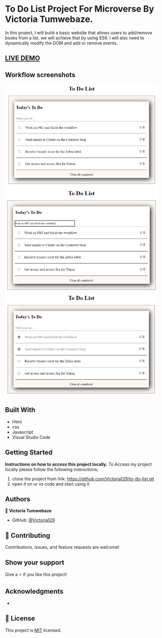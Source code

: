 # To Do List Project For Microverse By Victoria Tumwebaze.

In this project, I will build a basic website that allows users to add/remove books from a list. we will achieve that by using ES6. 
I will also need to dynamically modify the DOM and add or remove events.

## [LIVE DEMO](https://victoria129.github.io/to-do-list/dist)


## Workflow screenshots
![screenshot](./src/assets/to-do-list.PNG)
![screenshot](./src/assets/to-do-list-edit.PNG)
![screenshot](./src/assets/to-do-list-completed.PNG)

## Built With

- Html
- css
- Javascript
- Visual Studio Code

## Getting Started

**Instructions on how to access this project locally.**
 To Access my project locally please follow the following instructions;
1. clone the project from link: https://github.com/Victoria129/to-do-list.git
2. open it on ur vs code and start using it 


## Authors


👤 **Victoria Tumwebaze**

- GitHub: [@Victoria129](https://github.com/Victoria129)


## 🤝 Contributing

Contributions, issues, and feature requests are welcome!


## Show your support

Give a ⭐️ if you like this project!

## Acknowledgments

-

## 📝 License

This project is [MIT](./MIT.md) licensed.
